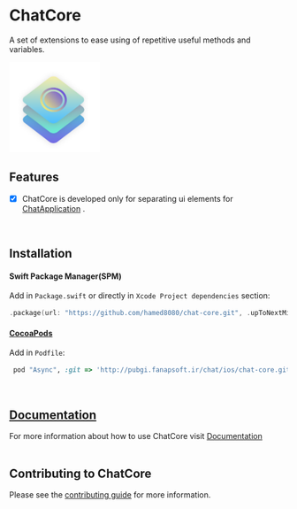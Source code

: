 # ChatCore
A set of extensions to ease using of repetitive useful methods and variables.

<img src="https://github.com/hamed8080/chat-core/raw/main/images/icon.png"  width="164" height="164">

## Features

- [x] ChatCore is developed only for separating ui elements for [ChatApplication](https://github.com/hamed8080/chat-application) .
<br/>

## Installation

#### Swift Package Manager(SPM) 

Add in `Package.swift` or directly in `Xcode Project dependencies` section:

```swift
.package(url: "https://github.com/hamed8080/chat-core.git", .upToNextMinor(from: "1.0.0")),
```

#### [CocoaPods](https://cocoapods.org) 

Add in `Podfile`:

```ruby
 pod "Async", :git => 'http://pubgi.fanapsoft.ir/chat/ios/chat-core.git', :tag => '1.0.0'
```
<br/>

## [Documentation](https://hamed8080.gitlab.io/chat-core/documentation/chat-core/)
For more information about how to use ChatCore visit [Documentation](https://hamed8080.gitlab.io/chat-core/documentation/chat-core/) 
<br/>
<br/>

## Contributing to ChatCore
Please see the [contributing guide](/CONTRIBUTING.md) for more information.

<!-- Copyright (c) 2021-2022 Apple Inc and the Swift Project authors. All Rights Reserved. -->
